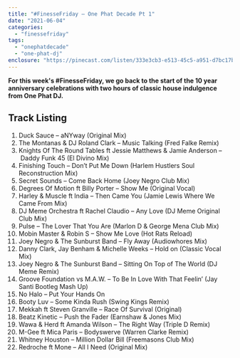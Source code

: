 ```yaml
---
title: "#FinesseFriday – One Phat Decade Pt 1"
date: "2021-06-04"
categories: 
  - "finessefriday"
tags: 
  - "onephatdecade"
  - "one-phat-dj"
enclosure: "https://pinecast.com/listen/333e3cb3-e513-45c5-a951-d7bc17b7b232.mp3 173072041 audio/mpeg "
---
```


**For this week's #FinesseFriday, we go back to the start of the 10 year anniversary celebrations with two hours of classic house indulgence from One Phat DJ.**

## Track Listing

1. Duck Sauce – aNYway (Original Mix)
2. The Montanas & DJ Roland Clark – Music Talking (Fred Falke Remix)
3. Knights Of The Round Tables ft Jessie Matthews & Jamie Anderson – Daddy Funk 45 (El Divino Mix)
4. Finishing Touch – Don’t Put Me Down (Harlem Hustlers Soul Reconstruction Mix)
5. Secret Sounds – Come Back Home (Joey Negro Club Mix)
6. Degrees Of Motion ft Billy Porter – Show Me (Original Vocal)
7. Harley & Muscle ft India – Then Came You (Jamie Lewis Where We Came From Mix)
8. DJ Meme Orchestra ft Rachel Claudio – Any Love (DJ Meme Original Club Mix)
9. Pulse – The Lover That You Are (Marlon D & George Mena Club Mix)
10. Mobin Master & Robin S – Show Me Love (Hot Rats Reload)
11. Joey Negro & The Sunburst Band – Fly Away (Audiowhores Mix)
12. Danny Clark, Jay Benham & Michelle Weeks – Hold on (Classic Vocal Mix)
13. Joey Negro & The Sunburst Band – Sitting On Top of The World (DJ Meme Remix)
14. Groove Foundation vs M.A.W. – To Be In Love With That Feelin’ (Jay Santi Bootleg Mash Up)
15. No Halo – Put Your Hands On
16. Booty Luv – Some Kinda Rush (Swing Kings Remix)
17. Mekkah ft Steven Granville – Race Of Survival (Original)
18. Beatz Kinetic – Push the Fader (Earnshaw & Jones Mix)
19. Wawa & Herd ft Amanda Wilson – The Right Way (Triple D Remix)
20. M-Gee ft Mica Paris – Bodyswerve (Warren Clarke Remix)
21. Whitney Houston – Million Dollar Bill (Freemasons Club Mix)
22. Redroche ft Mone – All I Need (Original Mix)
